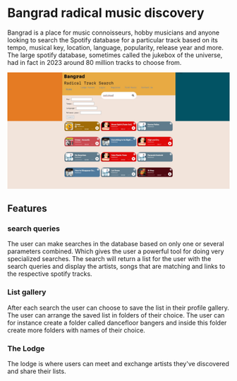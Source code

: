 # Bangrad radical music discovery
Bangrad is a place for music connoisseurs, hobby musicians and anyone looking to search
the Spotify database for a particular track based on its tempo, musical key, location, language,
popularity, release year and more. The large spotify database, sometimes called the jukebox
of the universe, had in fact in 2023 around 80 million tracks to choose from.

![Bangrad Home page](https://github.com/ThomasSpare/Bangrad/blob/bangrad2/images/bangrad%20home.jpg)
## Features

### search queries

The user can make searches in the database based on only one or several parameters combined.
Which gives the user a powerful tool for doing very specialized searches. The search will
return a list for the user with the search queries and display the artists, songs that are
matching and links to the respective spotify tracks.

### List gallery

After each search the user can choose to save the list in their profile gallery. The user can arrange
the saved list in folders of their choice. The user can for instance create a folder called
dancefloor bangers and inside this folder create more folders with names of their choice.

### The Lodge

The lodge is where users can meet and exchange artists they've discovered and share their lists.

